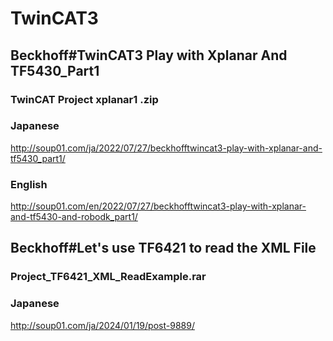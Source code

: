 # TwinCAT3

## Beckhoff#TwinCAT3 Play with Xplanar And TF5430_Part1
### TwinCAT Project xplanar1 .zip
### Japanese
http://soup01.com/ja/2022/07/27/beckhofftwincat3-play-with-xplanar-and-tf5430_part1/
### English
http://soup01.com/en/2022/07/27/beckhofftwincat3-play-with-xplanar-and-tf5430-and-robodk_part1/

## Beckhoff#Let's use TF6421 to read the XML File
### Project_TF6421_XML_ReadExample.rar
### Japanese
http://soup01.com/ja/2024/01/19/post-9889/

